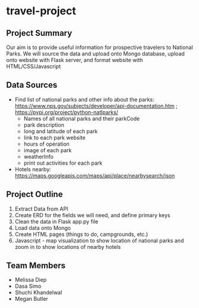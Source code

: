 # travel-project

## Project Summary
Our aim is to provide useful information for prospective travelers to National Parks.
We will source the data and upload onto Mongo database,  upload onto website with Flask server, and format website with HTML/CSS/Javascript

## Data Sources
* Find list of national parks and other info about the parks: https://www.nps.gov/subjects/developer/api-documentation.htm ; https://pypi.org/project/python-natlparks/
  * Names of all national parks and their parkCode
  * park description
  * long and latitude of each park
  * link to each park website
  * hours of operation
  * image of each park
  * weatherInfo
  * print out activities for each park
* Hotels nearby: https://maps.googleapis.com/maps/api/place/nearbysearch/json 

## Project Outline
1. Extract Data from API  
3. Create ERD for the fields we will need, and define primary keys
4. Clean the data in Flask app.py file
5. Load data onto Mongo 
6. Create HTML pages (things to do, campgrounds, etc.) 
7. Javascript - map visualization to show location of national parks and zoom in to show locations of nearby hotels 


## Team Members
* Melissa Diep
* Dasa Simo
* Shuchi Khandelwal 
* Megan Butler
